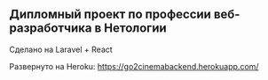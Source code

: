 ## Дипломный проект по профессии веб-разработчика в Нетологии

Сделано на Laravel + React

Развернуто на Heroku: https://go2cinemabackend.herokuapp.com/
